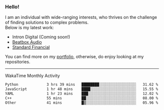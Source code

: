 ### Hello!

I am an individual with wide-ranging interests, who thrives on the challenge of finding solutions to complex problems. <br/> Below is my latest work:
- Intron Digital (Coming soon!)
- [Beatbox Audio](https://bumbleboss.xyz/w/beatbox-audio)
- [Standard Financial](https://bumbleboss.xyz/w/standard-financial)

You can find more on my [portfolio](https://bumbleboss.xyz/work), otherwise, do enjoy looking at my repositories.

---

WakaTime Monthly Activity

<!--START_SECTION:waka-->

```txt
Python             3 hrs 39 mins   ████████░░░░░░░░░░░░░░░░░   31.62 %
JavaScript         1 hr 48 mins    ████░░░░░░░░░░░░░░░░░░░░░   15.55 %
YAML               1 hr 23 mins    ███░░░░░░░░░░░░░░░░░░░░░░   12.02 %
C++                55 mins         ██░░░░░░░░░░░░░░░░░░░░░░░   08.00 %
Other              41 mins         █▒░░░░░░░░░░░░░░░░░░░░░░░   05.96 %
```

<!--END_SECTION:waka-->
